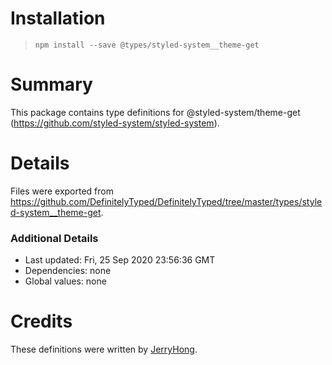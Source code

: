 # Installation
> `npm install --save @types/styled-system__theme-get`

# Summary
This package contains type definitions for @styled-system/theme-get (https://github.com/styled-system/styled-system).

# Details
Files were exported from https://github.com/DefinitelyTyped/DefinitelyTyped/tree/master/types/styled-system__theme-get.

### Additional Details
 * Last updated: Fri, 25 Sep 2020 23:56:36 GMT
 * Dependencies: none
 * Global values: none

# Credits
These definitions were written by [JerryHong](https://github.com/Jerry-Hong).
